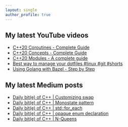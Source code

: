 ```yaml
---
layout: single
author_profile: true
---
```


## My latest YouTube videos

<ul>
<!--START_SECTION:youtube-->
<li><a href="https://www.youtube.com/watch?v=w-dmOHhBX9o">C++20 Coroutines - Complete Guide</a></li>
<li><a href="https://www.youtube.com/watch?v=1So7onMFxJM">C++20 Concepts  - Complete Guide</a></li>
<li><a href="https://www.youtube.com/watch?v=WRCwciJ5MTE">C++20 Modules - A complete guide</a></li>
<li><a href="https://www.youtube.com/watch?v=LHrB4TcU1JM">Best way to manage your dotfiles #linux #git #shorts</a></li>
<li><a href="https://www.youtube.com/watch?v=mXLrk0ipwz4">Using Golang with Bazel - Step by Step</a></li>
<!--END_SECTION:youtube-->
</ul>

## My latest Medium posts

<ul>
<!--START_SECTION:medium-->
<li><a href="https://medium.com/@simontoth/daily-bit-e-of-c-customizing-swap-2e11004a4752?source=rss-1e1de1006a93------2">Daily bit(e) of C++ | Customizing swap</a></li>
<li><a href="https://medium.com/@simontoth/daily-bit-e-of-c-monostate-pattern-f795bdd5b432?source=rss-1e1de1006a93------2">Daily bit(e) of C++ | Monostate pattern</a></li>
<li><a href="https://medium.com/@simontoth/daily-bit-e-of-c-std-for-each-130273b2cad4?source=rss-1e1de1006a93------2">Daily bit(e) of C++ | std::for_each</a></li>
<li><a href="https://medium.com/@simontoth/daily-bit-e-of-c-opaque-enum-declaration-128dc4d8a4fb?source=rss-1e1de1006a93------2">Daily bit(e) of C++ | opaque enum declaration</a></li>
<li><a href="https://medium.com/@simontoth/daily-bit-e-of-c-n-queens-b5e0c0d2275f?source=rss-1e1de1006a93------2">Daily bit(e) of C++ | N-Queens</a></li>
<!--END_SECTION:medium-->
</ul>